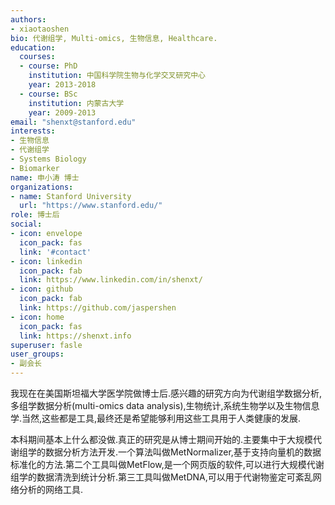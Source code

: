 ```yaml
---
authors:
- xiaotaoshen
bio: 代谢组学, Multi-omics, 生物信息, Healthcare.
education:
  courses:
  - course: PhD
    institution: 中国科学院生物与化学交叉研究中心
    year: 2013-2018
  - course: BSc
    institution: 内蒙古大学
    year: 2009-2013
email: "shenxt@stanford.edu"
interests:
- 生物信息
- 代谢组学
- Systems Biology
- Biomarker
name: 申小涛 博士
organizations:
- name: Stanford University
  url: "https://www.stanford.edu/"
role: 博士后
social:
- icon: envelope
  icon_pack: fas
  link: '#contact'
- icon: linkedin
  icon_pack: fab
  link: https://www.linkedin.com/in/shenxt/
- icon: github
  icon_pack: fab
  link: https://github.com/jaspershen
- icon: home
  icon_pack: fas
  link: https://shenxt.info
superuser: fasle
user_groups:
- 副会长
---
```


我现在在美国斯坦福大学医学院做博士后.感兴趣的研究方向为代谢组学数据分析,多组学数据分析(multi-omics data analysis),生物统计,系统生物学以及生物信息学.当然,这些都是工具,最终还是希望能够利用这些工具用于人类健康的发展.

本科期间基本上什么都没做.真正的研究是从博士期间开始的.主要集中于大规模代谢组学的数据分析方法开发.一个算法叫做MetNormalizer,基于支持向量机的数据标准化的方法.第二个工具叫做MetFlow,是一个网页版的软件,可以进行大规模代谢组学的数据清洗到统计分析.第三工具叫做MetDNA,可以用于代谢物鉴定可紊乱网络分析的网络工具.



